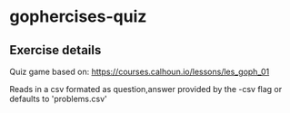 # gophercises-quiz

## Exercise details

Quiz game based on: https://courses.calhoun.io/lessons/les_goph_01

Reads in a csv  formated as question,answer provided by the -csv flag or defaults to 'problems.csv'

